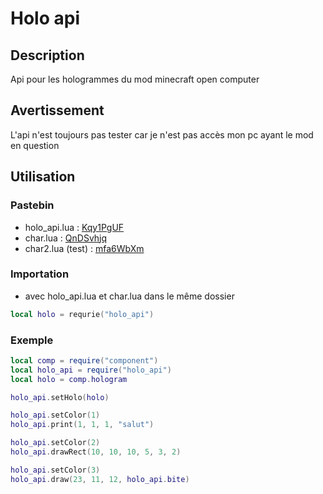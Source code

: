 # Holo api

## Description
Api pour les hologrammes du mod minecraft open computer

## Avertissement
L'api n'est toujours pas tester car je n'est pas accès mon pc ayant le mod en question

## Utilisation
### Pastebin
* holo_api.lua : [Kqy1PgUF](https://pastebin.com/Kqy1PgUF)
* char.lua : [QnDSvhjq](https://pastebin.com/QnDSvhjq)
* char2.lua (test) : [mfa6WbXm](https://pastebin.com/mfa6WbXm)

### Importation
* avec holo_api.lua et char.lua dans le même dossier
```lua
local holo = requrie("holo_api")
```

### Exemple
```lua
local comp = require("component")
local holo_api = require("holo_api")
local holo = comp.hologram

holo_api.setHolo(holo)

holo_api.setColor(1)
holo_api.print(1, 1, 1, "salut")

holo_api.setColor(2)
holo_api.drawRect(10, 10, 10, 5, 3, 2)

holo_api.setColor(3)
holo_api.draw(23, 11, 12, holo_api.bite)
```
